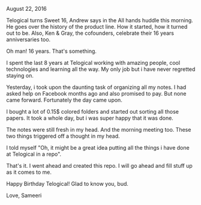 August 22, 2016

Telogical turns Sweet 16, Andrew says in the All hands huddle this morning. He goes over the history of the product line. 
How it started, how it turned out to be. Also, Ken & Gray, the cofounders, celebrate their 16 years anniversaries too.

Oh man! 16 years. That's something.

I spent the last 8 years at Telogical working with amazing people, cool technologies and learning all the way. My only job but i have never
regretted staying on.


Yesterday, i took upon the daunting task of organizing all my notes. I had asked help on Facebook months ago and also promised to pay.
But none came forward. Fortunately the day came upon.

I bought a lot of 0.15$ colored folders and started out sorting all those papers. It took a whole day, but i was super happy that it was done.

The notes were still fresh in my head. And the morning meeting too. These two things triggered off a thought in my head. 

I told myself "Oh, it might be a great idea putting all the things i have done at Telogical in a repo".

That's it. I went ahead and created this repo. I will go ahead and fill stuff up as it comes to me.

Happy Birthday Telogical! Glad to know you, bud.

Love,
Sameeri
